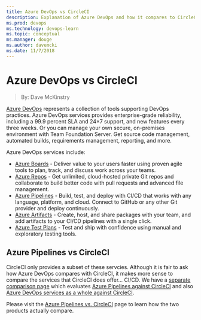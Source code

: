 ```yaml
---
title: Azure DevOps vs CircleCI
description: Explanation of Azure DevOps and how it compares to CircleCI
ms.prod: devops
ms.technology: devops-learn
ms.topic: conceptual
ms.manager: douge
ms.author: davemcki
ms.date: 11/7/2018
---
```


# Azure DevOps vs CircleCI
> By: Dave McKinstry

[Azure DevOps](https://azure.com/devops/) represents a collection of tools supporting DevOps practices.  Azure DevOps services provides enterprise-grade reliability, including a 99.9 percent SLA and 24×7 support, and new features every three weeks.  Or you can manage your own secure, on-premises environment with Team Foundation Server. Get source code management, automated builds, requirements management, reporting, and more.

 Azure DevOps services include:
- [Azure Boards](https://azure.microsoft.com/services/devops/boards/) - Deliver value to your users faster using proven agile tools to plan, track, and discuss work across your teams.
- [Azure Repos](https://azure.microsoft.com/services/devops/repos/) - Get unlimited, cloud-hosted private Git repos and collaborate to build better code with pull requests and advanced file management.
- [Azure Pipelines](https://azure.microsoft.com/services/devops/pipelines/) - Build, test, and deploy with CI/CD that works with any language, platform, and cloud. Connect to GitHub or any other Git provider and deploy continuously.
- [Azure Artifacts](https://azure.microsoft.com/services/devops/artifacts/) - Create, host, and share packages with your team, and add artifacts to your CI/CD pipelines with a single click.
- [Azure Test Plans](https://azure.microsoft.com/services/devops/test-plans/) - Test and ship with confidence using manual and exploratory testing tools.

## Azure Pipelines vs CircleCI
CircleCI only provides a subset of these servcies.  Although it is fair to ask how Azure DevOps compares with CircleCI, it makes more sense to compare the services that CircleCI does offer...  CI/CD.  We have a [separate comparison page](Azure-Pipelines-vs-CircleCI.md) which evaluates [Azure Pipelines against CircleCI](Azure-Pipelines-vs-CircleCI.md#compare-circleci-with-azure-pipelines) and also [Azure DevOps services as a whole against CircleCI](Azure-Pipelines-vs-CircleCI.md#compare-circleci-with-azure-devops).

Please visit the [Azure Pipelines vs. CircleCI](Azure-Pipelines-vs-CircleCI.md) page to learn how the two products actually compare.
